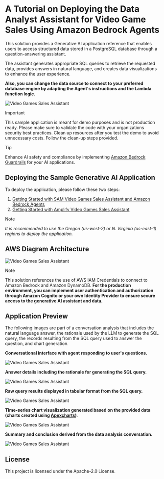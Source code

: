 # A Tutorial on Deploying the Data Analyst Assistant for Video Game Sales Using Amazon Bedrock Agents

This solution provides a Generative AI application reference that enables users to access structured data stored in a PostgreSQL database through a question-answering assistant.

The assistant generates appropriate SQL queries to retrieve the requested data, provides answers in natural language, and creates data visualizations to enhance the user experience.

**Also, you can change the data source to connect to your preferred database engine by adapting the Agent's instructions and the Lambda function logic.**

![Video Games Sales Assistant](./images/preview.png)

> [!IMPORTANT]
> This sample application is meant for demo purposes and is not production ready. Please make sure to validate the code with your organizations security best practices.
> Clean up resources after you test the demo to avoid unnecessary costs. Follow the clean-up steps provided.

> [!TIP]
> Enhance AI safety and compliance by implementing [Amazon Bedrock Guardrails](https://aws.amazon.com/bedrock/guardrails/) for your AI applications.

## Deploying the Sample Generative AI Application

To deploy the application, please follow these two steps:

1. [Getting Started with SAM Video Games Sales Assistant and Amazon Bedrock Agents](./sam-bedrock-video-games-sales-assistant/)
2. [Getting Started with Amplify Video Games Sales Assistant](./amplify-video-games-sales-assistant-sample/)

> [!NOTE]
> *It is recommended to use the Oregon (us-west-2) or N. Virginia (us-east-1) regions to deploy the application.*

## AWS Diagram Architecture

![Video Games Sales Assistant](./images/gen-ai-assistant-diagram.png)

> [!NOTE]
> This solution references the use of AWS IAM Credentials to connect to Amazon Bedrock and Amazon DynamoDB. **For the production environment, you can implement user authentication and authorization through Amazon Cognito or your own Identity Provider to ensure secure access to the generative AI assistant and data.**

## Application Preview

The following images are part of a conversation analysis that includes the natural language answer, the rationale used by the LLM to generate the SQL query, the records resulting from the SQL query used to answer the question, and chart generation.

**Conversational interface with agent responding to user's questions.**

![Video Games Sales Assistant](./images/preview1.png)

**Answer details including the rationale for generating the SQL query.**

![Video Games Sales Assistant](./images/preview2.png)

**Raw query results displayed in tabular format from the SQL query.**

![Video Games Sales Assistant](./images/preview3.png)

**Time-series chart visualization generated based on the provided data (charts created using [Apexcharts](https://apexcharts.com/))**.

![Video Games Sales Assistant](./images/preview4.png)

**Summary and conclusion derived from the data analysis conversation.**

![Video Games Sales Assistant](./images/preview5.png)

## License

This project is licensed under the Apache-2.0 License.